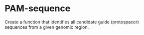 # PAM-sequence
Create a function that identifies all candidate guide (protospacer) sequences from a given genomic region.
